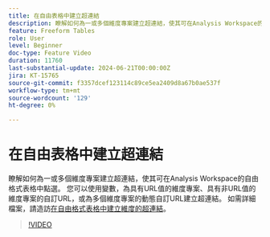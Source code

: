 ```yaml
---
title: 在自由表格中建立超連結
description: 瞭解如何為一或多個維度專案建立超連結，使其可在Analysis Workspace的自由格式表格中點選。 您可以使用變數，為具有URL值的維度專案、具有非URL值的維度專案的自訂URL，或為多個維度專案的動態自訂URL建立超連結。
feature: Freeform Tables
role: User
level: Beginner
doc-type: Feature Video
duration: 11760
last-substantial-update: 2024-06-21T00:00:00Z
jira: KT-15765
source-git-commit: f3357dcef123114c89ce5ea2409d8a67b0ae537f
workflow-type: tm+mt
source-wordcount: '129'
ht-degree: 0%

---
```



# 在自由表格中建立超連結

瞭解如何為一或多個維度專案建立超連結，使其可在Analysis Workspace的自由格式表格中點選。 您可以使用變數，為具有URL值的維度專案、具有非URL值的維度專案的自訂URL，或為多個維度專案的動態自訂URL建立超連結。 如需詳細檔案，請造訪[在自由格式表格中建立維度的超連結](https://experienceleague.adobe.com/zh-hant/docs/analytics/analyze/analysis-workspace/visualizations/freeform-table/freeform-table-hyperlinks)。

>[!VIDEO](https://video.tv.adobe.com/v/3445799/?learn=on&captions=chi_hant)
